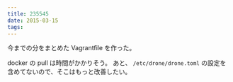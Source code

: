 ```yaml
---
title: 235545
date: 2015-03-15
tags:
---
```


今までの分をまとめた Vagrantfile を作った。

<script src="https://gist.github.com/kbaba1001/815d5131a072101cacea.js"></script>

docker の pull は時間がかかりそう。
あと、 `/etc/drone/drone.toml` の設定を含めてないので、そこはもっと改善したい。
